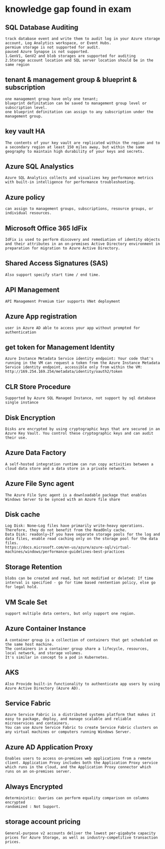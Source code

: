 # knowledge gap found in exam

## SQL Database Auditing
    track database event and write them to audit log in your Azure storage account, Log Analytics workspace, or Event Hubs.
    permium storage is not supported for audit.
    paused Azure Synapse is not supported.
    1.GenV1, GenV2 and blob storages are supported for auditing
    2.Storage account location and SQL server location should be in the same region
## tenant & management group & blueprint & subscription
    one management group have only one tenant;
    blueprint definitation can be saved to management group level or subscription level.
    one blueprint definitation can assign to any subscription under the management group.

## key vault HA
    The contents of your key vault are replicated within the region and to a secondary region at least 150 miles away, but within the same geography to maintain high durability of your keys and secrets.

## Azure SQL Analystics
    Azure SQL Analytics collects and visualizes key performance metrics with built-in intelligence for performance troubleshooting.

## Azure policy 
    can assign to management groups, subscriptions, resource groups, or individual resources.

## Microsoft Office 365 IdFix
    IdFix is used to perform discovery and remediation of identity objects and their attributes in an on-premises Active Directory environment in preparation for migration to Azure Active Directory. 

## Shared Access Signatures (SAS)
    Also support specify start time / end time.

## API Management
    API Management Premium tier supports VNet deployment

## Azure App registration
    user in Azure AD able to access your app without prompted for authentication

## get token for Management Identity
    Azure Instance Metadata Service identity endpoint: Your code that's running in the VM can request a token from the Azure Instance Metadata Service identity endpoint, accessible only from within the VM: http://169.254.169.254/metadata/identity/oauth2/token

## CLR Store Procedure
    Supported by Azure SQL Managed Instance, not support by sql database single instance

## Disk Encryption
    Disks are encrypted by using cryptographic keys that are secured in an Azure Key Vault. You control these cryptographic keys and can audit their use.
## Azure Data Factory
    A self-hosted integration runtime can run copy activities between a cloud data store and a data store in a private network. 
## Azure File Sync agent
    The Azure File Sync agent is a downloadable package that enables Windows Server to be synced with an Azure file share
## Disk cache
    Log Disk: None—Log files have primarily write-heavy operations. Therefore, they do not benefit from the ReadOnly cache.
    Data Disk: readonly—If you have separate storage pools for the log and data files, enable read caching only on the storage pool for the data files.
    https://docs.microsoft.com/en-us/azure/azure-sql/virtual-machines/windows/performance-guidelines-best-practices

## Storage Retention
    blobs can be created and read, but not modified or deleted: If time interval is specified - go for time based rentention policy, else go for legal hold. 
## VM Scale Set
    support multiple data centers, but only support one region.
## Azure Container Instance
    A container group is a collection of containers that get scheduled on the same host machine.
    The containers in a container group share a lifecycle, resources, local network, and storage volumes. 
    It's similar in concept to a pod in Kubernetes.
## AKS
    Also Provide built-in functionality to authenticate app users by using Azure Active Directory (Azure AD).

## Service Fabric
    Azure Service Fabric is a distributed systems platform that makes it easy to package, deploy, and manage scalable and reliable microservices and containers.
    You can use Azure Service Fabric to create Service Fabric clusters on any virtual machines or computers running Windows Server.
## Azure AD Application Proxy
    Enables users to access on-premises web applications from a remote client. Application Proxy includes both the Application Proxy service which runs in the cloud, and the Application Proxy connector which runs on an on-premises server. 
## Always Encrypted
    deterministic: Queries can perform equality comparison on columns encrypted
    randomized : Not Support.
## storage account pricing
    General-purpose v2 accounts deliver the lowest per-gigabyte capacity prices for Azure Storage, as well as industry-competitive transaction prices.